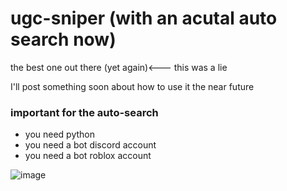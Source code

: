 # ugc-sniper (with an acutal auto search now)
the best one out there (yet again)<--- this was a lie

I'll post something soon about how to use it the near future

### important for the auto-search

- you need python
- you need a bot discord account
- you need a bot roblox account


![image](https://github.com/Zyn-ic/Sniper_0_0_01/assets/122565354/ecb898aa-ae96-4a5e-88fb-e5300087ca3c)

